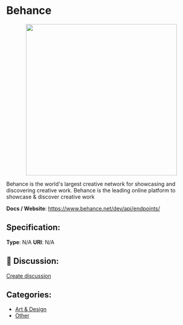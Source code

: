 # Behance
<p align="center">
    <img width="400" src="https://raw.githubusercontent.com/apis-list/apis-list/apis/behance/logo_256x256.png" />
</p>

Behance is the world's largest creative network for showcasing and discovering creative work. Behance is the leading online platform to showcase & discover creative work

**Docs / Website**: https://www.behance.net/dev/api/endpoints/

## Specification:
**Type**:  N/A 
**URI**:  N/A 

## 💬 Discussion:
[Create discussion](link)

## Categories:
- [Art & Design](https://github.com/apis-list/apis-list#art-and-design)
- [Other](https://github.com/apis-list/apis-list#other)





